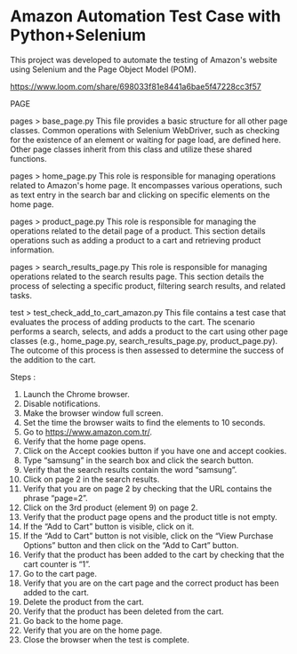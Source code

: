 # Amazon Automation Test Case with Python+Selenium 

This project was developed to automate the testing of Amazon's website using Selenium and the Page Object Model (POM).

https://www.loom.com/share/698033f81e8441a6bae5f47228cc3f57

PAGE

pages > base_page.py
This file provides a basic structure for all other page classes. Common operations with Selenium WebDriver, such as checking for the existence of an element or waiting for page load, are defined here. Other page classes inherit from this class and utilize these shared functions.

pages > home_page.py
This role is responsible for managing operations related to Amazon's home page. It encompasses various operations, such as text entry in the search bar and clicking on specific elements on the home page.

pages > product_page.py
This role is responsible for managing the operations related to the detail page of a product. This section details operations such as adding a product to a cart and retrieving product information.

pages > search_results_page.py
This role is responsible for managing operations related to the search results page. This section details the process of selecting a specific product, filtering search results, and related tasks.

test > test_check_add_to_cart_amazon.py
This file contains a test case that evaluates the process of adding products to the cart. The scenario performs a search, selects, and adds a product to the cart using other page classes (e.g., home_page.py, search_results_page.py, product_page.py). The outcome of this process is then assessed to determine the success of the addition to the cart.


Steps :
1. Launch the Chrome browser.
2. Disable notifications.
3. Make the browser window full screen.
4. Set the time the browser waits to find the elements to 10 seconds.
5. Go to https://www.amazon.com.tr/.
6. Verify that the home page opens.
7. Click on the Accept cookies button if you have one and accept cookies.
8. Type “samsung” in the search box and click the search button.
9. Verify that the search results contain the word “samsung”.
10. Click on page 2 in the search results.
11. Verify that you are on page 2 by checking that the URL contains the phrase “page=2”.
12. Click on the 3rd product (element 9) on page 2.
13. Verify that the product page opens and the product title is not empty.
14. If the “Add to Cart” button is visible, click on it.
15. If the “Add to Cart” button is not visible, click on the “View Purchase Options” button and then click on the “Add to Cart” button.
16. Verify that the product has been added to the cart by checking that the cart counter is “1”.
17. Go to the cart page.
18. Verify that you are on the cart page and the correct product has been added to the cart.
19. Delete the product from the cart.
20. Verify that the product has been deleted from the cart.
21. Go back to the home page.
22. Verify that you are on the home page.
23. Close the browser when the test is complete.

